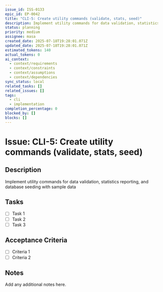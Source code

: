 ```yaml
---
issue_id: ISS-0133
epic_id: EP-0042
title: "CLI-5: Create utility commands (validate, stats, seed)"
description: Implement utility commands for data validation, statistics reporting, and database seeding with sample data
status: planning
priority: medium
assignee: masa
created_date: 2025-07-18T19:28:01.071Z
updated_date: 2025-07-18T19:28:01.071Z
estimated_tokens: 140
actual_tokens: 0
ai_context:
  - context/requirements
  - context/constraints
  - context/assumptions
  - context/dependencies
sync_status: local
related_tasks: []
related_issues: []
tags:
  - cli
  - implementation
completion_percentage: 0
blocked_by: []
blocks: []
---
```


# Issue: CLI-5: Create utility commands (validate, stats, seed)

## Description
Implement utility commands for data validation, statistics reporting, and database seeding with sample data

## Tasks
- [ ] Task 1
- [ ] Task 2
- [ ] Task 3

## Acceptance Criteria
- [ ] Criteria 1
- [ ] Criteria 2

## Notes
Add any additional notes here.
